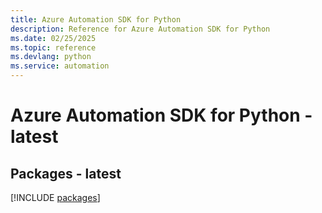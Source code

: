 ```yaml
---
title: Azure Automation SDK for Python
description: Reference for Azure Automation SDK for Python
ms.date: 02/25/2025
ms.topic: reference
ms.devlang: python
ms.service: automation
---
```

# Azure Automation SDK for Python - latest
## Packages - latest
[!INCLUDE [packages](automation-index.md)]